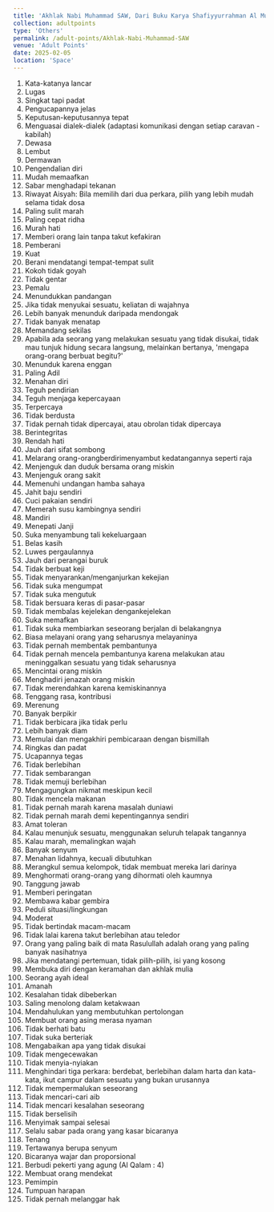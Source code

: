 ```yaml
---
title: 'Akhlak Nabi Muhammad SAW, Dari Buku Karya Shafiyyurrahman Al Mubarakfuri'
collection: adultpoints
type: 'Others'
permalink: /adult-points/Akhlak-Nabi-Muhammad-SAW
venue: 'Adult Points'
date: 2025-02-05
location: 'Space'
---
```


1. Kata-katanya lancar
2. Lugas
3. Singkat tapi padat
4. Pengucapannya jelas
5. Keputusan-keputusannya tepat
6. Menguasai dialek-dialek (adaptasi komunikasi dengan setiap caravan - kabilah)
7. Dewasa
8. Lembut
9. Dermawan
10. Pengendalian diri
11. Mudah memaafkan
12. Sabar menghadapi tekanan
13. Riwayat Aisyah: Bila memilih dari dua perkara, pilih yang lebih mudah selama tidak dosa
14. Paling sulit marah
15. Paling cepat ridha
16. Murah hati
17. Memberi orang lain tanpa takut kefakiran
18. Pemberani
19. Kuat
20. Berani mendatangi tempat-tempat sulit
21. Kokoh tidak goyah
22. Tidak gentar
23. Pemalu
24. Menundukkan pandangan
25. Jika tidak menyukai sesuatu, keliatan di wajahnya
26. Lebih banyak menunduk daripada mendongak
27. Tidak banyak menatap
28. Memandang sekilas
29. Apabila ada seorang yang melakukan sesuatu yang tidak disukai, tidak mau tunjuk hidung secara langsung, melainkan bertanya, 'mengapa orang-orang berbuat begitu?'
30. Menunduk karena enggan
31. Paling Adil
32. Menahan diri
33. Teguh pendirian
34. Teguh menjaga kepercayaan
35. Terpercaya
36. Tidak berdusta
37. Tidak pernah tidak dipercayai, atau obrolan tidak dipercaya
38. Berintegritas
39. Rendah hati
40. Jauh dari sifat sombong
41. Melarang orang-orangberdirimenyambut kedatangannya seperti raja
42. Menjenguk dan duduk bersama orang miskin
43. Menjenguk orang sakit
44. Memenuhi undangan hamba sahaya
45. Jahit baju sendiri
46. Cuci pakaian sendiri
47. Memerah susu kambingnya sendiri
48. Mandiri
49. Menepati Janji
50. Suka menyambung tali kekeluargaan
51. Belas kasih
52. Luwes pergaulannya
53. Jauh dari perangai buruk
54. Tidak berbuat keji
55. Tidak menyarankan/menganjurkan kekejian
56. Tidak suka mengumpat
57. Tidak suka mengutuk
58. Tidak bersuara keras di pasar-pasar
59. Tidak membalas kejelekan dengankejelekan
60. Suka memafkan
61. Tidak suka membiarkan seseorang berjalan di belakangnya
62. Biasa melayani orang yang seharusnya melayaninya
63. Tidak pernah membentak pembantunya
64. Tidak pernah mencela pembantunya karena melakukan atau meninggalkan sesuatu yang tidak seharusnya
65. Mencintai orang miskin
66. Menghadiri jenazah orang miskin
67. Tidak merendahkan karena kemiskinannya
68. Tenggang rasa, kontribusi
69. Merenung
70. Banyak berpikir
71. Tidak berbicara jika tidak perlu
72. Lebih banyak diam
73. Memulai dan mengakhiri pembicaraan dengan bismillah
74. Ringkas dan padat
75. Ucapannya tegas
76. Tidak berlebihan
77. Tidak sembarangan
78. Tidak memuji berlebihan
79. Mengagungkan nikmat meskipun kecil
80. Tidak mencela makanan
81. Tidak pernah marah karena masalah duniawi
82. Tidak pernah marah demi kepentingannya sendiri
83. Amat toleran
84. Kalau menunjuk sesuatu, menggunakan seluruh telapak tangannya
85. Kalau marah, memalingkan wajah
86. Banyak senyum
87. Menahan lidahnya, kecuali dibutuhkan
88. Merangkul semua kelompok, tidak membuat mereka lari darinya
89. Menghormati orang-orang yang dihormati oleh kaumnya
90. Tanggung jawab
91. Memberi peringatan
92. Membawa kabar gembira
93. Peduli situasi/lingkungan
94. Moderat
95. Tidak bertindak macam-macam
96. Tidak lalai karena takut berlebihan atau teledor
97. Orang yang paling baik di mata Rasulullah adalah orang yang paling banyak nasihatnya
98. Jika mendatangi pertemuan, tidak pilih-pilih, isi yang kosong
99. Membuka diri dengan keramahan dan akhlak mulia
100. Seorang ayah ideal
101. Amanah
102. Kesalahan tidak dibeberkan
103. Saling menolong dalam ketakwaan
104. Mendahulukan yang membutuhkan pertolongan
105. Membuat orang asing merasa nyaman
106. Tidak berhati batu
107. Tidak suka berteriak
108. Mengabaikan apa yang tidak disukai
109. Tidak mengecewakan
110. Tidak menyia-nyiakan
111. Menghindari tiga perkara: berdebat, berlebihan dalam harta dan kata-kata, ikut campur dalam sesuatu yang bukan urusannya
112. Tidak mempermalukan seseorang
113. Tidak mencari-cari aib
114. Tidak mencari kesalahan seseorang
115. Tidak berselisih
116. Menyimak sampai selesai
117. Selalu sabar pada orang yang kasar bicaranya
118. Tenang
119. Tertawanya berupa senyum
120. Bicaranya wajar dan proporsional
121. Berbudi pekerti yang agung (Al Qalam : 4)
122. Membuat orang mendekat
123. Pemimpin
124. Tumpuan harapan
125. Tidak pernah melanggar hak


